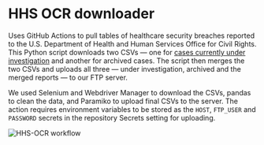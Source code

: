 # HHS OCR downloader

Uses GitHub Actions to pull tables of healthcare security breaches reported to the U.S. Department of Health and Human Services Office for Civil Rights. This Python script downloads two CSVs — one for [cases currently under investigation](https://ocrportal.hhs.gov/ocr/breach/breach_report.jsf) and another for archived cases. The script then merges the two CSVs and uploads all three — under investigation, archived and the merged reports — to our FTP server.

We used Selenium and Webdriver Manager to download the CSVs, pandas to clean the data, and Paramiko to upload final CSVs to the server. The action requires environment variables to be stored as the `HOST`, `FTP_USER` and `PASSWORD` secrets in the repository Secrets setting for uploading.

![HHS-OCR workflow](https://user-images.githubusercontent.com/1087467/204594577-676a7e09-5189-41ab-a5dc-c3164c64d3b3.jpeg)

